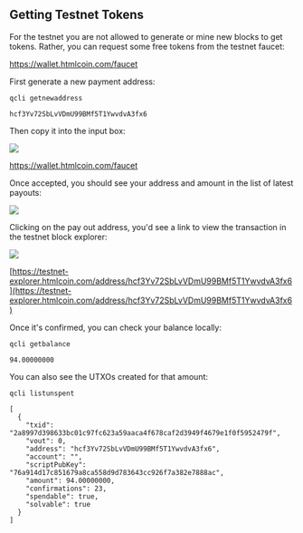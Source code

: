 ## Getting Testnet Tokens

For the testnet you are not allowed to generate or mine new blocks to get tokens. Rather, you can request some free tokens from the testnet faucet:

https://wallet.htmlcoin.com/faucet

First generate a new payment address:

```
qcli getnewaddress

hcf3Yv72SbLvVDmU99BMf5T1YwvdvA3fx6
```

Then copy it into the input box:

![](https://raw.githubusercontent.com/qtumproject/qtumbook/38b045436f87e28ad80fc041549c0ee4a77dda38/en/part1/networks/faucet.jpg)

https://wallet.htmlcoin.com/faucet

Once accepted, you should see your address and amount in the list of latest payouts:

![](https://raw.githubusercontent.com/qtumproject/qtumbook/38b045436f87e28ad80fc041549c0ee4a77dda38/en/part1/networks/faucet-paid.jpg)

Clicking on the pay out address, you'd see a link to view the transaction in the testnet block explorer:

![](https://raw.githubusercontent.com/qtumproject/qtumbook/38b045436f87e28ad80fc041549c0ee4a77dda38/en/part1/networks/faucet-pay-tx.jpg)

[https://testnet-explorer.htmlcoin.com/address/hcf3Yv72SbLvVDmU99BMf5T1YwvdvA3fx6](https://testnet-explorer.htmlcoin.com/address/hcf3Yv72SbLvVDmU99BMf5T1YwvdvA3fx6)

Once it's confirmed, you can check your balance locally:

```
qcli getbalance

94.00000000
```

You can also see the UTXOs created for that amount:

```
qcli listunspent

[
  {
    "txid": "2a8997d398633bc01c97fc623a59aaca4f678caf2d3949f4679e1f0f5952479f",
    "vout": 0,
    "address": "hcf3Yv72SbLvVDmU99BMf5T1YwvdvA3fx6",
    "account": "",
    "scriptPubKey": "76a914d17c851679a8ca558d9d783643cc926f7a382e7888ac",
    "amount": 94.00000000,
    "confirmations": 23,
    "spendable": true,
    "solvable": true
  }
]
```
